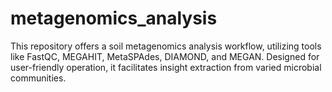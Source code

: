 # metagenomics_analysis
This repository offers a soil metagenomics analysis workflow, utilizing tools like FastQC, MEGAHIT, MetaSPAdes, DIAMOND, and MEGAN. Designed for user-friendly operation, it facilitates insight extraction from varied microbial communities. 
